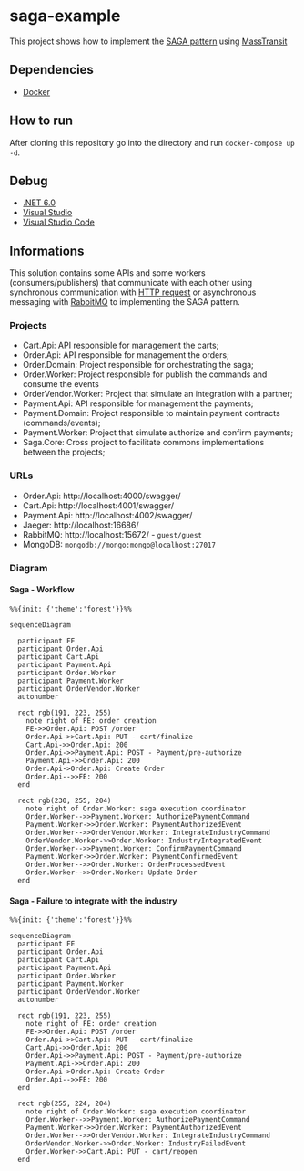 # saga-example

This project shows how to implement the [SAGA pattern](https://microservices.io/patterns/data/saga.html) using [MassTransit](https://masstransit-project.com/)


## Dependencies 

- [Docker](https://docs.docker.com/get-docker/)

## How to run

After cloning this repository go into the directory and run `docker-compose up -d`.

## Debug 

- [.NET 6.0](https://dotnet.microsoft.com/en-us/download/dotnet/6.0)
- [Visual Studio](https://docs.microsoft.com/en-us/visualstudio/containers/edit-and-refresh?view=vs-2019)
- [Visual Studio Code](https://code.visualstudio.com/docs/containers/debug-netcore)

## Informations

This solution contains some APIs and some workers (consumers/publishers) that communicate with each other using synchronous communication with [HTTP request](https://developer.mozilla.org/en-US/docs/Web/HTTP/Methods) or asynchronous messaging with [RabbitMQ](https://www.rabbitmq.com/) to implementing the SAGA pattern.

### Projects
- Cart.Api: API responsible for management the carts;
- Order.Api: API responsible for management the orders;
- Order.Domain: Project responsible for orchestrating the saga;
- Order.Worker: Project responsible for publish the commands and consume the events
- OrderVendor.Worker: Project that simulate an integration with a partner;
- Payment.Api: API responsible for management the payments;
- Payment.Domain: Project responsible to maintain payment contracts (commands/events);
- Payment.Worker: Project that simulate authorize and confirm payments;
- Saga.Core: Cross project to facilitate commons implementations between the projects;

### URLs
- Order.Api: http://localhost:4000/swagger/
- Cart.Api: http://localhost:4001/swagger/
- Payment.Api: http://localhost:4002/swagger/
- Jaeger: http://localhost:16686/
- RabbitMQ: http://localhost:15672/ - `guest/guest`
- MongoDB: `mongodb://mongo:mongo@localhost:27017`

### Diagram
#### Saga - Workflow
```mermaid
%%{init: {'theme':'forest'}}%%

sequenceDiagram

  participant FE
  participant Order.Api
  participant Cart.Api
  participant Payment.Api
  participant Order.Worker
  participant Payment.Worker
  participant OrderVendor.Worker
  autonumber
  
  rect rgb(191, 223, 255)
    note right of FE: order creation
    FE->>Order.Api: POST /order
    Order.Api->>Cart.Api: PUT - cart/finalize
    Cart.Api->>Order.Api: 200
    Order.Api->>Payment.Api: POST - Payment/pre-authorize
    Payment.Api->>Order.Api: 200
    Order.Api->Order.Api: Create Order
    Order.Api-->>FE: 200
  end

  rect rgb(230, 255, 204)
    note right of Order.Worker: saga execution coordinator
    Order.Worker-->>Payment.Worker: AuthorizePaymentCommand
    Payment.Worker->>Order.Worker: PaymentAuthorizedEvent
    Order.Worker-->>OrderVendor.Worker: IntegrateIndustryCommand
    OrderVendor.Worker->>Order.Worker: IndustryIntegratedEvent
    Order.Worker-->>Payment.Worker: ConfirmPaymentCommand
    Payment.Worker->>Order.Worker: PaymentConfirmedEvent
    Order.Worker-->>Order.Worker: OrderProcessedEvent
    Order.Worker-->>Order.Worker: Update Order
  end
```

#### Saga - Failure to integrate with the industry
```mermaid
%%{init: {'theme':'forest'}}%%

sequenceDiagram
  participant FE
  participant Order.Api
  participant Cart.Api
  participant Payment.Api
  participant Order.Worker
  participant Payment.Worker
  participant OrderVendor.Worker
  autonumber

  rect rgb(191, 223, 255)
    note right of FE: order creation
    FE->>Order.Api: POST /order
    Order.Api->>Cart.Api: PUT - cart/finalize
    Cart.Api->>Order.Api: 200
    Order.Api->>Payment.Api: POST - Payment/pre-authorize
    Payment.Api->>Order.Api: 200
    Order.Api->Order.Api: Create Order
    Order.Api-->>FE: 200
  end  
  
  rect rgb(255, 224, 204)
    note right of Order.Worker: saga execution coordinator
    Order.Worker-->>Payment.Worker: AuthorizePaymentCommand
    Payment.Worker->>Order.Worker: PaymentAuthorizedEvent
    Order.Worker-->>OrderVendor.Worker: IntegrateIndustryCommand
    OrderVendor.Worker->>Order.Worker: IndustryFailedEvent
    Order.Worker->>Cart.Api: PUT - cart/reopen
  end
```